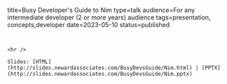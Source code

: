 title=Busy Developer's Guide to Nim
type=talk
audience=For any intermediate developer (2 or more years) audience
tags=presentation, concepts,developer
date=2023-05-10
status=published
~~~~~~

    
<hr />

Slides: [HTML](http://slides.newardassociates.com/BusyDevsGuide/Nim.html) | [PPTX](http://slides.newardassociates.com/BusyDevsGuide/Nim.pptx)

